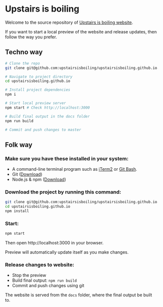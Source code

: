 # Upstairs is boiling

Welcome to the source repository of <a href="https://upstairsisboiling.com">Upstairs is boiling website</a>.

If you want to start a local preview of the website and release updates, then follow the way you prefer.

## Techno way

```sh
# Clone the repo
git clone git@github.com:upstairsisboiling/upstairsisboiling.github.io.git

# Navigate to project directory
cd upstairsisboiling.github.io

# Install project dependencies
npm i

# Start local preview server
npm start # Check http://localhost:3000

# Build final output in the docs folder
npm run build

# Commit and push changes to master
```

## Folk way

### Make sure you have these installed in your system:

- A command-line terminal program such as <a href="https://iterm2.com/">iTerm2</a> or <a href="https://git-scm.com/">Git Bash</a>.
- Git (<a href="https://git-scm.com">Download</a>)
- Node.js & npm (<a href="https://nodejs.org/en">Download</a>)

### Download the project by running this command:

```sh
git clone git@github.com:upstairsisboiling/upstairsisboiling.github.io.git
cd upstairsisboiling.github.io
npm install
```

### Start:

```sh
npm start
```

Then open http://localhost:3000 in your browser.

Preview will automatically update itself as you make changes.

### Release changes to website:

- Stop the preview
- Build final output: `npm run build`
- Commit and push changes using git

The website is served from the `docs` folder, where the final output be built to. 
